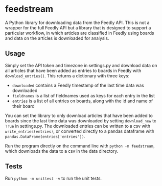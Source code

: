 # feedstream

A Python library for downloading data from the Feedly API. This is not a wrapper for the full Feedly API but a library that is designed to support a particular workflow, in which articles are classified in Feedly using boards and data on the articles is downloaded for analysis.

## Usage

Simply set the API token and timezone in settings.py and download data on all articles that have been added as entries to boards in Feedly with `download_entries()`. This returns a dictionary with three keys:

- `downloaded` contains a Feedly timestamp of the last time data was downloaded
- `fieldnames` is a list of fieldnames used as keys for each entry in the list
- `entries` is a list of all entries on boards, along with the id and name of their board

You can set the library to only download articles that have been added to boards since the last time data was downloaded by setting `download_new` to `True` in settings.py. The downloaded entries can be written to a csv with `write_entries(entries)`, or converted directly to a pandas dataframe with `pandas.DataFrame(entries['entries'])`.

Run the program directly on the command line with `python -m feedstream`, which downloads the data to a csv in the data directory.

## Tests
Run `python -m unittest -v` to run the unit tests.
